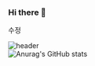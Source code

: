 ### Hi there 👋
수정

![header](https://capsule-render.vercel.app/api?type=waving&color=gradient&animation=twinkling&height=230&text=LeeHanEum&desc=Backend&fontSize=40&fontAlign=50&fontAlignY=33&descSize=20&descAlign=50&descAlignY=55)  
![Anurag's GitHub stats](https://github-readme-stats.vercel.app/api?username=LeeHanEum&show_icons=true&theme=radical)

